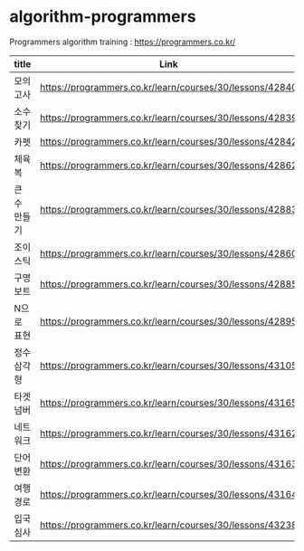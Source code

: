 # algorithm-programmers
Programmers algorithm training : https://programmers.co.kr/


|title|Link|check|
|------|---|---|
|모의고사|https://programmers.co.kr/learn/courses/30/lessons/42840||
|소수 찾기|https://programmers.co.kr/learn/courses/30/lessons/42839||
|카펫|https://programmers.co.kr/learn/courses/30/lessons/42842||
|체육복|https://programmers.co.kr/learn/courses/30/lessons/42862||
|큰 수 만들기|https://programmers.co.kr/learn/courses/30/lessons/42883||
|조이스틱|https://programmers.co.kr/learn/courses/30/lessons/42860||
|구명보트|https://programmers.co.kr/learn/courses/30/lessons/42885||
|N으로 표현|https://programmers.co.kr/learn/courses/30/lessons/42895||
|정수 삼각형|https://programmers.co.kr/learn/courses/30/lessons/43105||
|타겟 넘버|https://programmers.co.kr/learn/courses/30/lessons/43165||
|네트워크|https://programmers.co.kr/learn/courses/30/lessons/43162||
|단어 변환|https://programmers.co.kr/learn/courses/30/lessons/43163||
|여행경로|https://programmers.co.kr/learn/courses/30/lessons/43164||
|입국심사|https://programmers.co.kr/learn/courses/30/lessons/43238||
